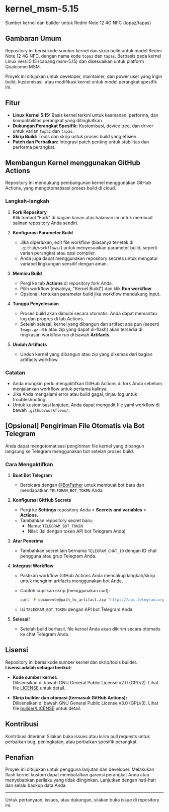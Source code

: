 # kernel_msm-5.15

Sumber kernel dan builder untuk Redmi Note 12 4G NFC (topaz/tapas)

## Gambaran Umum

Repository ini berisi kode sumber kernel dan skrip build untuk model Redmi Note 12 4G NFC, dengan nama kode `topaz` dan `tapas`. Berbasis pada kernel Linux versi 5.15 (cabang msm-5.15) dan disesuaikan untuk platform Qualcomm MSM.

Proyek ini ditujukan untuk developer, maintainer, dan power user yang ingin build, kustomisasi, atau modifikasi kernel untuk model perangkat spesifik ini.

## Fitur

- **Linux Kernel 5.15:** Basis kernel terkini untuk keamanan, performa, dan kompatibilitas perangkat yang ditingkatkan.
- **Dukungan Perangkat Spesifik:** Kustomisasi, device tree, dan driver untuk varian `topaz` dan `tapas`.
- **Skrip Build:** Tools dan skrip untuk proses build yang efisien.
- **Patch dan Perbaikan:** Integrasi patch penting untuk stabilitas dan performa perangkat.

## Membangun Kernel menggunakan GitHub Actions

Repository ini mendukung pembangunan kernel menggunakan GitHub Actions, yang mengotomatisasi proses build di cloud.

### Langkah-langkah

1. **Fork Repository**  
   Klik tombol "Fork" di bagian kanan atas halaman ini untuk membuat salinan repository Anda sendiri.

2. **Konfigurasi Parameter Build**  
   - Jika diperlukan, edit file workflow (biasanya terletak di `.github/workflows/`) untuk menyesuaikan parameter build, seperti varian perangkat atau opsi compiler.
   - Anda juga dapat menggunakan repository secrets untuk mengatur variabel lingkungan sensitif dengan aman.

3. **Memicu Build**  
   - Pergi ke tab **Actions** di repository fork Anda.
   - Pilih workflow (misalnya, "Kernel Build") dan klik **Run workflow**.
   - Opsional, tentukan parameter build jika workflow mendukung input.

4. **Tunggu Penyelesaian**  
   - Proses build akan dimulai secara otomatis. Anda dapat memantau log dan progres di tab Actions.
   - Setelah selesai, kernel yang dibangun dan artifact apa pun (seperti `Image.gz-dtb` atau zip yang dapat di-flash) akan tersedia di ringkasan workflow run di bawah **Artifacts**.

5. **Unduh Artifacts**  
   - Unduh kernel yang dibangun atau zip yang dikemas dari bagian artifacts workflow.

### Catatan

- Anda mungkin perlu mengaktifkan GitHub Actions di fork Anda sebelum menjalankan workflow untuk pertama kalinya.
- Jika Anda mengalami error atau build gagal, tinjau log untuk troubleshooting.
- Untuk kustomisasi lanjutan, Anda dapat mengedit file yaml workflow di bawah `.github/workflows/`.

## [Opsional] Pengiriman File Otomatis via Bot Telegram

Anda dapat mengotomatisasi pengiriman file kernel yang dibangun langsung ke Telegram menggunakan bot setelah proses build.

### Cara Mengaktifkan

1. **Buat Bot Telegram**  
   - Berbicara dengan [@BotFather](https://t.me/BotFather) untuk membuat bot baru dan mendapatkan `TELEGRAM_BOT_TOKEN` Anda.

2. **Konfigurasi GitHub Secrets**  
   - Pergi ke **Settings** repository Anda > **Secrets and variables** > **Actions**.
   - Tambahkan repository secret baru:
     - Nama: `TELEGRAM_BOT_TOKEN`
     - Nilai: (Isi dengan token API bot Telegram Anda)

3. **Atur Penerima**  
   - Tambahkan secret lain bernama `TELEGRAM_CHAT_ID` dengan ID chat pengguna atau grup Telegram Anda.

4. **Integrasi Workflow**  
   - Pastikan workflow GitHub Actions Anda mencakup langkah/skrip untuk mengirim artifacts menggunakan bot Anda.  
   - Contoh cuplikan skrip (menggunakan curl):

     ```sh
     curl -F document=@path_to_artifact.zip "https://api.telegram.org/bot${{ secrets.TELEGRAM_BOT_TOKEN }}/sendDocument?chat_id=${{ secrets.TELEGRAM_CHAT_ID }}&caption=Build kernel selesai!"
     ```

   - Isi `TELEGRAM_BOT_TOKEN` dengan API bot Telegram Anda.

5. **Selesai!**  
   - Setelah build berhasil, file kernel Anda akan dikirim secara otomatis ke chat Telegram Anda.

## Lisensi

Repository ini berisi kode sumber kernel dan skrip/tools builder.  
**Lisensi adalah sebagai berikut:**

- **Kode sumber kernel:**  
  Dilisensikan di bawah GNU General Public License v2.0 (GPLv2). Lihat file [LICENSE](LICENSE) untuk detail.

- **Skrip builder dan otomasi (termasuk GitHub Actions):**  
  Dilisensikan di bawah GNU General Public License v3.0 (GPLv3). Lihat file [builder/LICENSE](builder/LICENSE) untuk detail.

## Kontribusi

Kontribusi diterima! Silakan buka issues atau kirim pull requests untuk perbaikan bug, peningkatan, atau perbaikan spesifik perangkat.

## Penafian

Proyek ini ditujukan untuk pengguna lanjutan dan developer. Melakukan flash kernel kustom dapat membatalkan garansi perangkat Anda atau menyebabkan perilaku yang tidak diinginkan. Lanjutkan dengan hati-hati dan selalu backup data Anda.

---

Untuk pertanyaan, issues, atau dukungan, silakan buka issue di repository ini.